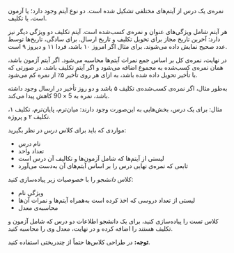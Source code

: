 نمره‌ی یک درس از آیتم‌های مختلفی تشکیل شده است. دو نوع آیتم وجود دارد؛ یا آزمون است، یا تکلیف.

هر آیتم شامل ویژگی‌های عنوان و نمره‌ی کسب‌شده است. آیتم تکلیف دو ویژگی دیگر نیز دارد: آخرین تاریخ مجاز برای تحویل تکلیف و تاریخ ارسال. برای سادگی، تاریخ‌ها توسط عدد صحیح نمایش داده می‌شوند. برای مثال اگر امروز ۱۰ باشد، فردا ۱۱ و دیروز ۹ است.

در نهایت، نمره‌ی کل بر اساس جمع نمرات آیتم‌ها محاسبه می‌شود. اگر آیتم آزمون باشد، همان نمره‌ی کسب‌شده به مجموع اضافه می‌شود و اگر آیتم تکلیف باشد، در صورتی که با تأخیر تحویل داده شده باشد، به ازای هر روی تأخیر ۵٪ از نمره کم می‌شود.

به‌طور مثال، اگر نمره‌ی کسب‌شده‌ی تکلیف ۵ باشد و دو روز تأخیر در ارسال وجود داشته باشد، نمره به $5 \times 90% = 4.5$ کاهش پیدا می‌کند.

مثال: برای یک درس، بخش‌هایی به این‌صورت وجود دارند: میان‌ترم، پایان‌ترم، تکلیف ۱، تکلیف ۲ و پروژه.

مواردی که باید برای کلاس *درس* در نظر بگیرید:

+ نام درس
+ تعداد واحد
+ لیستی از آیتم‌ها که شامل آزمون‌ها و تکالیف آن درس است
+ تابعی که نمره‌ی نهایی درس را بر اساس آیتم‌های آن به‌دست می‌آورد

کلاس *دانشجو* را با خصوصیات زیر پیاده‌سازی کنید:

+ ویژگی نام
+ لیستی از تعداد دروسی که اخذ کرده است به‌همراه آیتم‌ها و نمرات آن‌ها
+ محاسبه‌ی معدل

کلاس تست را پیاده‌سازی کنید، برای یک دانشجو اطلاعات دو درس که شامل آزمون و تکلیف هستند را اضافه کرده و در نهایت، معدل وی را محاسبه کنید.

**توجه:** در طراحی کلاس‌ها حتماً از چندریختی استفاده کنید.